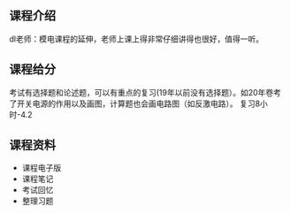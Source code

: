 ## 课程介绍
dl老师：模电课程的延伸，老师上课上得非常仔细讲得也很好，值得一听。
## 课程给分
考试有选择题和论述题，可以有重点的复习(19年以前没有选择题）。如20年卷考了开关电源的作用以及画图，计算题也会画电路图（如反激电路）。
复习8小时-4.2
## 课程资料
- 课程电子版
- 课程笔记
- 考试回忆
- 整理习题
